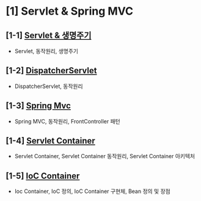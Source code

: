 # [1] Servlet & Spring MVC
    
## [1-1] [Servlet & 생명주기](https://hyunjong96.tistory.com/20)
- Servlet, 동작원리, 생명주기

## [1-2] [DispatcherServlet](https://hyunjong96.tistory.com/22)
- DispatcherServlet, 동작원리 

## [1-3] [Spring Mvc](https://hyunjong96.tistory.com/21)
- Spring MVC, 동작원리, FrontController 패턴

## [1-4] [Servlet Container](https://hyunjong96.tistory.com/23)
- Servlet Container, Servlet Container 동작원리, Servlet Container 아키텍처

## [1-5] [IoC Container](https://hyunjong96.tistory.com/m/24)
- Ioc Container, IoC 정의, IoC Container 구현체, Bean 정의 및 장점